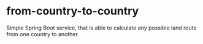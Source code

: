 # from-country-to-country
Simple Spring Boot service, that is able to calculate any possible land route from one country to another.
